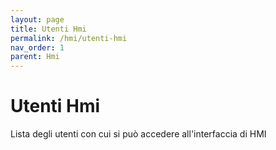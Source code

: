 ```yaml
---
layout: page
title: Utenti Hmi
permalink: /hmi/utenti-hmi
nav_order: 1
parent: Hmi
---
```


# Utenti Hmi

Lista degli utenti con cui si può accedere all'interfaccia di HMI

